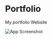 # Portfolio
My portfolio Website

![App Screenshot](https://cdn.glitch.global/a36e2aab-7747-42f6-b8f3-67e16004ae96/Shibam-Nath-Portfolio.jpg?v=1685750101055)
